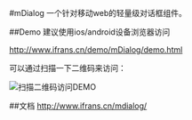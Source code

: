 #mDialog
一个针对移动web的轻量级对话框组件。

##Demo
建议使用ios/android设备浏览器访问

<http://www.ifrans.cn/demo/mDialog/demo.html>

可以通过扫描一下二维码来访问：

![扫描二维码访问DEMO](https://raw.github.com/Franslee/mDialog/master/demo/_qrcode/demo_qrcode.png)


##文档
<http://www.ifrans.cn/mdialog/>

